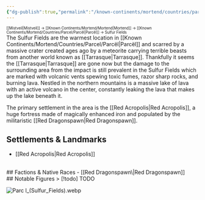 ```yaml
---
{"dg-publish":true,"permalink":"/known-continents/mortend/countries/parcel/locations/sulfur-fields/"}
---
```


<sup><sup>[[Mistveil\|Mistveil]] → [[Known Continents/Mortend/Mortend\|Mortend]] → [[Known Continents/Mortend/Countries/Parcel/Parcël\|Parcël]] → Sulfur Fields</sup></sup>   
The Sulfur Fields are the warmest location in [[Known Continents/Mortend/Countries/Parcel/Parcël\|Parcël]] and scarred by a massive crater created ages ago by a meteorite carrying terrible beasts from another world known as [[Tarrasque\|Tarrasque]]. Thankfully it seems the [[Tarrasque\|Tarrasque]] are gone now but the damage to the surrounding area from the impact is still prevalent in the Sulfur Fields which are marked with volcanic vents spewing toxic fumes, razor sharp rocks, and burning lava. Nestled in the northern mountains is a massive lake of lava with an active volcano in the center, constantly leaking the lava that makes up the lake beneath it.

The primary settlement in the area is the [[Red Acropolis\|Red Acropolis]], a huge fortress made of magically enhanced iron and populated by the militaristic [[Red Dragonspawn\|Red Dragonspawn]]. 

## Settlements & Landmarks
- [[Red Acropolis\|Red Acropolis]]
<br>
## Factions & Native Races
- [[Red Dragonspawn\|Red Dragonspawn]]
<br>
## Notable Figures
> [!todo] TODO

![Parc l_(Sulfur_Fields).webp](/img/user/Attachments/Parc%20l_(Sulfur_Fields).webp)